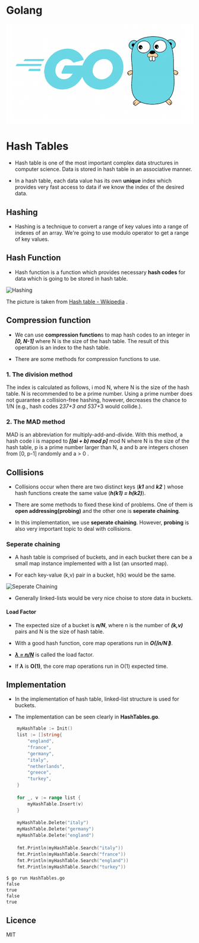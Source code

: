 # Golang

![Golang Image](golang.png)

# Hash Tables

* Hash table is one of the most important complex data structures in computer science. Data is stored in hash table in an associative manner. 

* In a hash table, each data value has its own **unique** index which provides very fast access to data if we know the index of the desired data.

## Hashing

* Hashing is a technique to convert a range of key values into a range of indexes of an array. We're going to use modulo operator to get a range of key values.

## Hash Function

* Hash function is a function which provides necessary **hash codes** for data which is going to be stored in hash table.

![Hashing](https://upload.wikimedia.org/wikipedia/commons/7/7d/Hash_table_3_1_1_0_1_0_0_SP.svg)

The picture is taken from [Hash table - Wikipedia](https://en.wikipedia.org/wiki/Hash_table) . 

## Compression function

* We can use **compression function**s to map hash codes to an integer in ***[0, N-1]*** where N is the size of the hash table. The result of this operation is an index to the hash table.

* There are some methods for compression functions to use.

### 1. The division method

The index is calculated as follows, i mod N, where N is the size of the hash table. N is recommended to be a prime number. Using a prime number does not guarantee a collision-free hashing, however, decreases the chance to 1/N (e.g., hash codes 2*37+3 and 5*37+3 would collide.).

### 2. The MAD method

MAD is an abbreviation for multiply-add-and-divide. With this method, a hash code i is mapped to ***[(ai + b) mod p]*** mod N where N is the size of the hash table, p is a prime number larger than N, a and b are integers chosen from [0, p-1] randomly and a > 0 .

## Collisions

* Collisions occur when there are two distinct keys (***k1*** and ***k2*** ) whose hash functions create the same value (***h(k1) = h(k2)***).

* There are some methods to fixed these kind of problems. One of them is **open addressing(probing)** and the other one is **seperate chaining**.

* In this implementation, we use **seperate chaining**. However, **probing** is also very important topic to deal with collisions. 

### Seperate chaining

* A hash table is comprised of buckets, and in each bucket there can be a small map instance implemented with a list (an unsorted map).

* For each key-value (k,v) pair in a bucket, h(k) would be the same.

![Seperate Chaining](https://upload.wikimedia.org/wikipedia/commons/d/d0/Hash_table_5_0_1_1_1_1_1_LL.svg)

* Generally linked-lists would be very nice choise to store data in buckets.

#### Load Factor

* The expected size of a bucket is ***n/N***, where n is the number of ***(k,v)*** pairs and N is the size of hash table. 

* With a good hash function, core map operations run in ***O(⌈n/N⌉)***.

* ***<u> λ = n/N</u>*** is called the load factor.

* If ***λ*** is **O(1)**, the core map operations run in O(1) expected time.

## Implementation

* In the implementation of hash table, linked-list structure is used for buckets. 

* The implementation can be seen clearly in **HashTables.go**.

```go
    myHashTable := Init()
    list := []string{
        "england",
        "france",
        "germany",
        "italy",
        "netherlands",
        "greece",
        "turkey",
    }

    for _, v := range list {
        myHashTable.Insert(v)
    }

    myHashTable.Delete("italy")
    myHashTable.Delete("germany")
    myHashTable.Delete("england")

    fmt.Println(myHashTable.Search("italy"))
    fmt.Println(myHashTable.Search("france"))
    fmt.Println(myHashTable.Search("england"))
    fmt.Println(myHashTable.Search("turkey"))
```

```[console]
$ go run HashTables.go
false
true
false
true
```

## Licence

MIT
